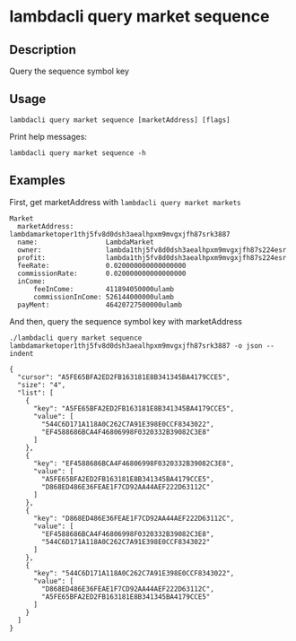 # lambdacli query market sequence

## Description

Query the sequence symbol key

## Usage
```
lambdacli query market sequence [marketAddress] [flags]
```

Print help messages:
```
lambdacli query market sequence -h
```

## Examples
First, get marketAddress with `lambdacli query market markets `
```
Market
  marketAddress:        lambdamarketoper1thj5fv8d0dsh3aealhpxm9mvgxjfh87srk3887
  name:                 LambdaMarket
  owner:                lambda1thj5fv8d0dsh3aealhpxm9mvgxjfh87s224esr
  profit:               lambda1thj5fv8d0dsh3aealhpxm9mvgxjfh87s224esr
  feeRate:              0.020000000000000000
  commissionRate:       0.020000000000000000
  inCome:
      feeInCome:        411894050000ulamb
      commissionInCome: 526144000000ulamb
  payMent:              46420727500000ulamb

```

And then, query the sequence symbol key with marketAddress
```
./lambdacli query market sequence lambdamarketoper1thj5fv8d0dsh3aealhpxm9mvgxjfh87srk3887 -o json --indent
```

```
{
  "cursor": "A5FE65BFA2ED2FB163181E8B341345BA4179CCE5",
  "size": "4",
  "list": [
    {
      "key": "A5FE65BFA2ED2FB163181E8B341345BA4179CCE5",
      "value": [
        "544C6D171A118A0C262C7A91E398E0CCF8343022",
        "EF4588686BCA4F46806998F0320332B39082C3E8"
      ]
    },
    {
      "key": "EF4588686BCA4F46806998F0320332B39082C3E8",
      "value": [
        "A5FE65BFA2ED2FB163181E8B341345BA4179CCE5",
        "D868ED486E36FEAE1F7CD92AA44AEF222D63112C"
      ]
    },
    {
      "key": "D868ED486E36FEAE1F7CD92AA44AEF222D63112C",
      "value": [
        "EF4588686BCA4F46806998F0320332B39082C3E8",
        "544C6D171A118A0C262C7A91E398E0CCF8343022"
      ]
    },
    {
      "key": "544C6D171A118A0C262C7A91E398E0CCF8343022",
      "value": [
        "D868ED486E36FEAE1F7CD92AA44AEF222D63112C",
        "A5FE65BFA2ED2FB163181E8B341345BA4179CCE5"
      ]
    }
  ]
}
```
